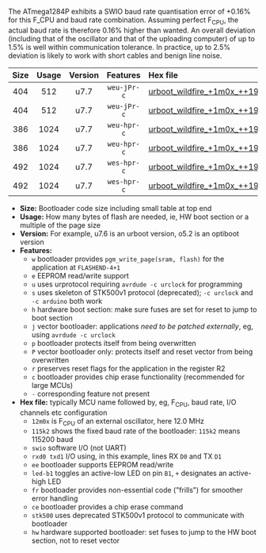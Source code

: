 The ATmega1284P exhibits a SWIO baud rate quantisation error of +0.16% for this F_CPU and baud rate combination. Assuming perfect F<sub>CPU</sub>, the actual baud rate is therefore 0.16% higher than wanted. An overall deviation (including that of the oscillator and that of the uploading computer) of up to 1.5% is well within communication tolerance. In practice, up to 2.5% deviation is likely to work with short cables and benign line noise.

|Size|Usage|Version|Features|Hex file|
|:-:|:-:|:-:|:-:|:--|
|404|512|u7.7|`weu-jPr-c`|[urboot_wildfire_+1m0x_++19k2_swio_rxd0_txd1_ee_led+b5_fr_ce.hex](https://raw.githubusercontent.com/stefanrueger/urboot.hex/main/boards/wildfire/external_oscillator/fcpu_+1m0x/br_++19k2/urboot_wildfire_+1m0x_++19k2_swio_rxd0_txd1_ee_led+b5_fr_ce.hex)|
|404|512|u7.7|`weu-jPr-c`|[urboot_wildfire_+1m0x_++19k2_swio_rxd2_txd3_ee_led+b5_fr_ce.hex](https://raw.githubusercontent.com/stefanrueger/urboot.hex/main/boards/wildfire/external_oscillator/fcpu_+1m0x/br_++19k2/urboot_wildfire_+1m0x_++19k2_swio_rxd2_txd3_ee_led+b5_fr_ce.hex)|
|386|1024|u7.7|`weu-hpr-c`|[urboot_wildfire_+1m0x_++19k2_swio_rxd0_txd1_ee_led+b5_fr_ce_hw.hex](https://raw.githubusercontent.com/stefanrueger/urboot.hex/main/boards/wildfire/external_oscillator/fcpu_+1m0x/br_++19k2/urboot_wildfire_+1m0x_++19k2_swio_rxd0_txd1_ee_led+b5_fr_ce_hw.hex)|
|386|1024|u7.7|`weu-hpr-c`|[urboot_wildfire_+1m0x_++19k2_swio_rxd2_txd3_ee_led+b5_fr_ce_hw.hex](https://raw.githubusercontent.com/stefanrueger/urboot.hex/main/boards/wildfire/external_oscillator/fcpu_+1m0x/br_++19k2/urboot_wildfire_+1m0x_++19k2_swio_rxd2_txd3_ee_led+b5_fr_ce_hw.hex)|
|492|1024|u7.7|`wes-hpr-c`|[urboot_wildfire_+1m0x_++19k2_swio_rxd0_txd1_ee_led+b5_fr_ce_stk500_hw.hex](https://raw.githubusercontent.com/stefanrueger/urboot.hex/main/boards/wildfire/external_oscillator/fcpu_+1m0x/br_++19k2/urboot_wildfire_+1m0x_++19k2_swio_rxd0_txd1_ee_led+b5_fr_ce_stk500_hw.hex)|
|492|1024|u7.7|`wes-hpr-c`|[urboot_wildfire_+1m0x_++19k2_swio_rxd2_txd3_ee_led+b5_fr_ce_stk500_hw.hex](https://raw.githubusercontent.com/stefanrueger/urboot.hex/main/boards/wildfire/external_oscillator/fcpu_+1m0x/br_++19k2/urboot_wildfire_+1m0x_++19k2_swio_rxd2_txd3_ee_led+b5_fr_ce_stk500_hw.hex)|

- **Size:** Bootloader code size including small table at top end
- **Usage:** How many bytes of flash are needed, ie, HW boot section or a multiple of the page size
- **Version:** For example, u7.6 is an urboot version, o5.2 is an optiboot version
- **Features:**
  + `w` bootloader provides `pgm_write_page(sram, flash)` for the application at `FLASHEND-4+1`
  + `e` EEPROM read/write support
  + `u` uses urprotocol requiring `avrdude -c urclock` for programming
  + `s` uses skeleton of STK500v1 protocol (deprecated); `-c urclock` and `-c arduino` both work
  + `h` hardware boot section: make sure fuses are set for reset to jump to boot section
  + `j` vector bootloader: applications *need to be patched externally*, eg, using `avrdude -c urclock`
  + `p` bootloader protects itself from being overwritten
  + `P` vector bootloader only: protects itself and reset vector from being overwritten
  + `r` preserves reset flags for the application in the register R2
  + `c` bootloader provides chip erase functionality (recommended for large MCUs)
  + `-` corresponding feature not present
- **Hex file:** typically MCU name followed by, eg, F<sub>CPU</sub>, baud rate, I/O channels etc configuration
  + `12m0x` is F<sub>CPU</sub> of an external oscillator, here 12.0 MHz
  + `115k2` shows the fixed baud rate of the bootloader: `115k2` means 115200 baud
  + `swio` software I/O (not UART)
  + `rxd0 txd1` I/O using, in this example, lines RX `D0` and TX `D1`
  + `ee` bootloader supports EEPROM read/write
  + `led-b1` toggles an active-low LED on pin `B1`, `+` designates an active-high LED
  + `fr` bootloader provides non-essential code ("frills") for smoother error handling
  + `ce` bootloader provides a chip erase command
  + `stk500` uses deprecated STK500v1 protocol to communicate with bootloader
  + `hw` hardware supported bootloader: set fuses to jump to the HW boot section, not to reset vector
